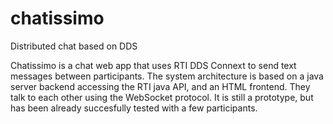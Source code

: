 # chatissimo
Distributed chat based on DDS

Chatissimo is a chat web app that uses RTI DDS Connext to send text messages between participants.
The system architecture is based on a java server backend accessing the RTI java API, and an HTML frontend.
They talk to each other using the WebSocket protocol.
It is still a prototype, but has been already succesfully tested with a few participants.
